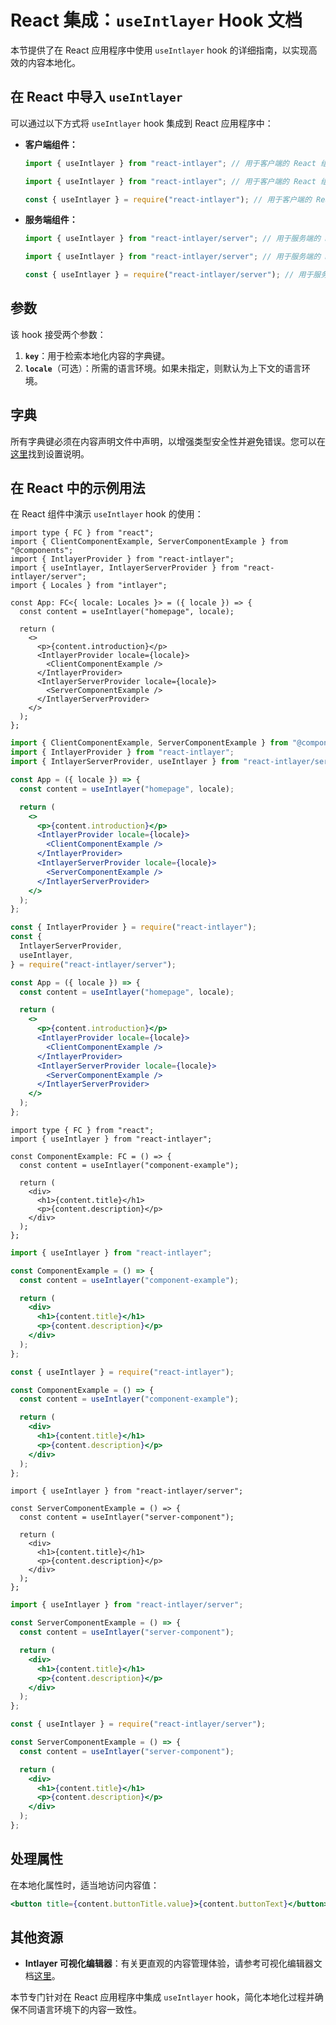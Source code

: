# React 集成：`useIntlayer` Hook 文档

本节提供了在 React 应用程序中使用 `useIntlayer` hook 的详细指南，以实现高效的内容本地化。

## 在 React 中导入 `useIntlayer`

可以通过以下方式将 `useIntlayer` hook 集成到 React 应用程序中：

- **客户端组件：**

  ```typescript codeFormat="typescript"
  import { useIntlayer } from "react-intlayer"; // 用于客户端的 React 组件
  ```

  ```javascript codeFormat="esm"
  import { useIntlayer } from "react-intlayer"; // 用于客户端的 React 组件
  ```

  ```javascript codeFormat="commonjs"
  const { useIntlayer } = require("react-intlayer"); // 用于客户端的 React 组件
  ```

- **服务端组件：**

  ```typescript codeFormat="commonjs"
  import { useIntlayer } from "react-intlayer/server"; // 用于服务端的 React 组件
  ```

  ```javascript codeFormat="esm"
  import { useIntlayer } from "react-intlayer/server"; // 用于服务端的 React 组件
  ```

  ```javascript codeFormat="commonjs"
  const { useIntlayer } = require("react-intlayer/server"); // 用于服务端的 React 组件
  ```

## 参数

该 hook 接受两个参数：

1. **`key`**：用于检索本地化内容的字典键。
2. **`locale`**（可选）：所需的语言环境。如果未指定，则默认为上下文的语言环境。

## 字典

所有字典键必须在内容声明文件中声明，以增强类型安全性并避免错误。您可以在[这里](https://github.com/aymericzip/intlayer/blob/main/docs/zh/dictionary/get_started.md)找到设置说明。

## 在 React 中的示例用法

在 React 组件中演示 `useIntlayer` hook 的使用：

```tsx fileName="src/app.tsx" codeFormat="typescript"
import type { FC } from "react";
import { ClientComponentExample, ServerComponentExample } from "@components";
import { IntlayerProvider } from "react-intlayer";
import { useIntlayer, IntlayerServerProvider } from "react-intlayer/server";
import { Locales } from "intlayer";

const App: FC<{ locale: Locales }> = ({ locale }) => {
  const content = useIntlayer("homepage", locale);

  return (
    <>
      <p>{content.introduction}</p>
      <IntlayerProvider locale={locale}>
        <ClientComponentExample />
      </IntlayerProvider>
      <IntlayerServerProvider locale={locale}>
        <ServerComponentExample />
      </IntlayerServerProvider>
    </>
  );
};
```

```jsx fileName="src/app.mjx" codeFormat="esm"
import { ClientComponentExample, ServerComponentExample } from "@components";
import { IntlayerProvider } from "react-intlayer";
import { IntlayerServerProvider, useIntlayer } from "react-intlayer/server";

const App = ({ locale }) => {
  const content = useIntlayer("homepage", locale);

  return (
    <>
      <p>{content.introduction}</p>
      <IntlayerProvider locale={locale}>
        <ClientComponentExample />
      </IntlayerProvider>
      <IntlayerServerProvider locale={locale}>
        <ServerComponentExample />
      </IntlayerServerProvider>
    </>
  );
};
```

```jsx fileName="src/app.csx" codeFormat="commonjs"
const { IntlayerProvider } = require("react-intlayer");
const {
  IntlayerServerProvider,
  useIntlayer,
} = require("react-intlayer/server");

const App = ({ locale }) => {
  const content = useIntlayer("homepage", locale);

  return (
    <>
      <p>{content.introduction}</p>
      <IntlayerProvider locale={locale}>
        <ClientComponentExample />
      </IntlayerProvider>
      <IntlayerServerProvider locale={locale}>
        <ServerComponentExample />
      </IntlayerServerProvider>
    </>
  );
};
```

```tsx fileName="src/components/ComponentExample.tsx" codeFormat="typescript"
import type { FC } from "react";
import { useIntlayer } from "react-intlayer";

const ComponentExample: FC = () => {
  const content = useIntlayer("component-example");

  return (
    <div>
      <h1>{content.title}</h1>
      <p>{content.description}</p>
    </div>
  );
};
```

```jsx fileName="src/components/ComponentExample.mjx" codeFormat="esm"
import { useIntlayer } from "react-intlayer";

const ComponentExample = () => {
  const content = useIntlayer("component-example");

  return (
    <div>
      <h1>{content.title}</h1>
      <p>{content.description}</p>
    </div>
  );
};
```

```jsx fileName="src/components/ComponentExample.csx" codeFormat="commonjs"
const { useIntlayer } = require("react-intlayer");

const ComponentExample = () => {
  const content = useIntlayer("component-example");

  return (
    <div>
      <h1>{content.title}</h1>
      <p>{content.description}</p>
    </div>
  );
};
```

```tsx fileName="src/components/ServerComponentExample.tsx" codeFormat="typescript"
import { useIntlayer } from "react-intlayer/server";

const ServerComponentExample = () => {
  const content = useIntlayer("server-component");

  return (
    <div>
      <h1>{content.title}</h1>
      <p>{content.description}</p>
    </div>
  );
};
```

```jsx fileName="src/components/ServerComponentExample.mjx" codeFormat="esm"
import { useIntlayer } from "react-intlayer/server";

const ServerComponentExample = () => {
  const content = useIntlayer("server-component");

  return (
    <div>
      <h1>{content.title}</h1>
      <p>{content.description}</p>
    </div>
  );
};
```

```jsx fileName="src/components/ServerComponentExample.csx" codeFormat="commonjs"
const { useIntlayer } = require("react-intlayer/server");

const ServerComponentExample = () => {
  const content = useIntlayer("server-component");

  return (
    <div>
      <h1>{content.title}</h1>
      <p>{content.description}</p>
    </div>
  );
};
```

## 处理属性

在本地化属性时，适当地访问内容值：

```jsx
<button title={content.buttonTitle.value}>{content.buttonText}</button>
```

## 其他资源

- **Intlayer 可视化编辑器**：有关更直观的内容管理体验，请参考可视化编辑器文档[这里](https://github.com/aymericzip/intlayer/blob/main/docs/zh/intlayer_visual_editor.md)。

本节专门针对在 React 应用程序中集成 `useIntlayer` hook，简化本地化过程并确保不同语言环境下的内容一致性。

